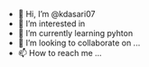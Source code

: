 - 👋 Hi, I’m @kdasari07
- 👀 I’m interested in 
- 🌱 I’m currently learning pyhton
- 💞️ I’m looking to collaborate on ...
- 📫 How to reach me ...

<!---
kdasari07/kdasari07 is a ✨ special ✨ repository because its `README.md` (this file) appears on your GitHub profile.
You can click the Preview link to take a look at your changes.
--->
